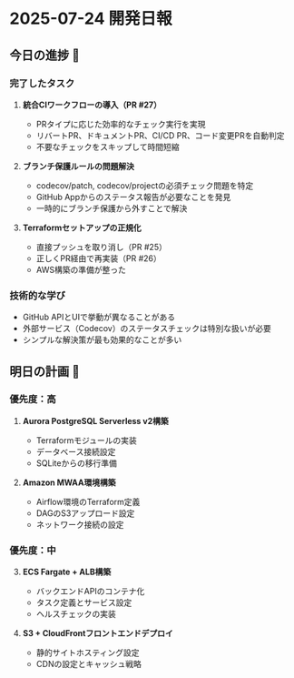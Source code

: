 # 2025-07-24 開発日報

## 今日の進捗 🌟

### 完了したタスク
1. **統合CIワークフローの導入（PR #27）**
   - PRタイプに応じた効率的なチェック実行を実現
   - リバートPR、ドキュメントPR、CI/CD PR、コード変更PRを自動判定
   - 不要なチェックをスキップして時間短縮

2. **ブランチ保護ルールの問題解決**
   - codecov/patch, codecov/projectの必須チェック問題を特定
   - GitHub Appからのステータス報告が必要なことを発見
   - 一時的にブランチ保護から外すことで解決

3. **Terraformセットアップの正規化**
   - 直接プッシュを取り消し（PR #25）
   - 正しくPR経由で再実装（PR #26）
   - AWS構築の準備が整った

### 技術的な学び
- GitHub APIとUIで挙動が異なることがある
- 外部サービス（Codecov）のステータスチェックは特別な扱いが必要
- シンプルな解決策が最も効果的なことが多い

## 明日の計画 🌙

### 優先度：高
1. **Aurora PostgreSQL Serverless v2構築**
   - Terraformモジュールの実装
   - データベース接続設定
   - SQLiteからの移行準備

2. **Amazon MWAA環境構築**
   - Airflow環境のTerraform定義
   - DAGのS3アップロード設定
   - ネットワーク接続の設定

### 優先度：中
3. **ECS Fargate + ALB構築**
   - バックエンドAPIのコンテナ化
   - タスク定義とサービス設定
   - ヘルスチェックの実装

4. **S3 + CloudFrontフロントエンドデプロイ**
   - 静的サイトホスティング設定
   - CDNの設定とキャッシュ戦略